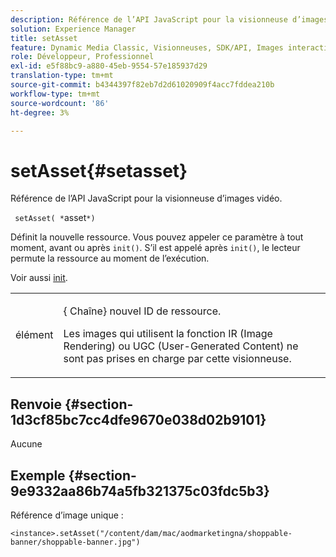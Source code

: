 ```yaml
---
description: Référence de l’API JavaScript pour la visionneuse d’images vidéo.
solution: Experience Manager
title: setAsset
feature: Dynamic Media Classic, Visionneuses, SDK/API, Images interactives
role: Développeur, Professionnel
exl-id: e5f88bc9-a880-45eb-9554-57e185937d29
translation-type: tm+mt
source-git-commit: b4344397f82eb7d2d61020909f4acc7fddea210b
workflow-type: tm+mt
source-wordcount: '86'
ht-degree: 3%

---
```


# setAsset{#setasset}

Référence de l’API JavaScript pour la visionneuse d’images vidéo.

` setAsset( *`asset`*)`

Définit la nouvelle ressource. Vous pouvez appeler ce paramètre à tout moment, avant ou après `init()`. S’il est appelé après `init()`, le lecteur permute la ressource au moment de l’exécution.

Voir aussi [init](../../../c-html5-aem-asset-viewers/c-html5-aem-interactive-images/c-html5-aem-interactive-image-javascriptapiref/r-html5-aem-int-image-viewer-javascriptapiref-init.md#reference-aee94dd92a28410784f7a1792e28683b).

<table id="table_896DFF34A68A403DB93A6D597461A573"> 
 <tbody> 
  <tr> 
   <td colname="col1"> <p> <span class="codeph"> <span class="varname"> élément</span> </span> </p> </td> 
   <td colname="col2"> <p>{<span class="codeph"> Chaîne</span>} nouvel ID de ressource. </p> <p>Les images qui utilisent la fonction IR (Image Rendering) ou UGC (User-Generated Content) ne sont pas prises en charge par cette visionneuse. </p> </td> 
  </tr> 
 </tbody> 
</table>

## Renvoie {#section-1d3cf85bc7cc4dfe9670e038d02b9101}

Aucune

## Exemple {#section-9e9332aa86b74a5fb321375c03fdc5b3}

Référence d’image unique :

```
<instance>.setAsset("/content/dam/mac/aodmarketingna/shoppable-banner/shoppable-banner.jpg")
```
